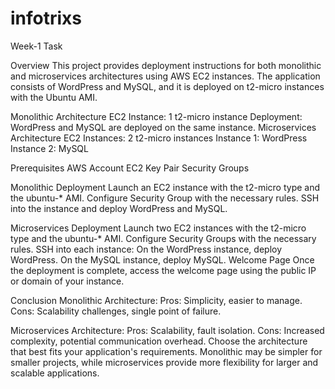 # infotrixs

Week-1 Task

Overview
This project provides deployment instructions for both monolithic and microservices architectures using AWS EC2 instances. The application consists of WordPress and MySQL, and it is deployed on t2-micro instances with the Ubuntu AMI.

Monolithic Architecture
EC2 Instance: 1 t2-micro instance
Deployment: WordPress and MySQL are deployed on the same instance.
Microservices Architecture
EC2 Instances: 2 t2-micro instances
Instance 1: WordPress
Instance 2: MySQL

Prerequisites
AWS Account
EC2 Key Pair
Security Groups

Monolithic Deployment
Launch an EC2 instance with the t2-micro type and the ubuntu-* AMI.
Configure Security Group with the necessary rules.
SSH into the instance and deploy WordPress and MySQL.

Microservices Deployment
Launch two EC2 instances with the t2-micro type and the ubuntu-* AMI.
Configure Security Groups with the necessary rules.
SSH into each instance:
On the WordPress instance, deploy WordPress.
On the MySQL instance, deploy MySQL.
Welcome Page
Once the deployment is complete, access the welcome page using the public IP or domain of your instance.

Conclusion
Monolithic Architecture: Pros: Simplicity, easier to manage. Cons: Scalability challenges, single point of failure.

Microservices Architecture: Pros: Scalability, fault isolation. Cons: Increased complexity, potential communication overhead. Choose the architecture that best fits your application's requirements. Monolithic may be simpler for smaller projects, while microservices provide more flexibility for larger and scalable applications.
